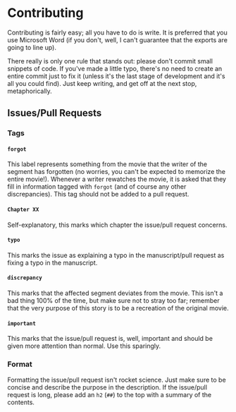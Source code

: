 # Contributing

Contributing is fairly easy; all you have to do is write. It is preferred that you use Microsoft Word (if you don't, well, I can't guarantee that the exports are going to line up).

There really is only one rule that stands out: please don't commit small snippets of code. If you've made a little typo, there's no need to create an entire commit just to fix it (unless it's the last stage of development and it's all you could find). Just keep writing, and get off at the next stop, metaphorically.

## Issues/Pull Requests

### Tags


#### `forgot`

This label represents something from the movie that the writer of the segment has forgotten (no worries, you can't be expected to memorize the entire movie!). Whenever a writer rewatches the movie, it is asked that they fill in information tagged with `forgot` (and of course any other discrepancies). This tag should not be added to a pull request.

#### `Chapter XX`

Self-explanatory, this marks which chapter the issue/pull request concerns.

#### `typo`

This marks the issue as explaining a typo in the manuscript/pull request as fixing a typo in the manuscript.

#### `discrepancy`

This marks that the affected segment deviates from the movie. This isn't a bad thing 100% of the time, but make sure not to stray too far; remember that the very purpose of this story is to be a recreation of the original movie.

#### `important`

This marks that the issue/pull request is, well, important and should be given more attention than normal. Use this sparingly.

### Format

Formatting the issue/pull request isn't rocket science. Just make sure to be concise and describe the purpose in the description. If the issue/pull request is long, please add an `h2` (`##`) to the top with a summary of the contents.
